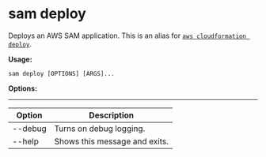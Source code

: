 # sam deploy<a name="sam-cli-command-reference-sam-deploy"></a>

Deploys an AWS SAM application\. This is an alias for [ `aws cloudformation deploy`](http://docs.aws.amazon.com/cli/latest/reference/cloudformation/deploy/index.html)\.

**Usage:**

```
sam deploy [OPTIONS] [ARGS]...
```

**Options:**


****  

| Option | Description | 
| --- | --- | 
| \-\-debug | Turns on debug logging\. | 
| \-\-help | Shows this message and exits\. | 